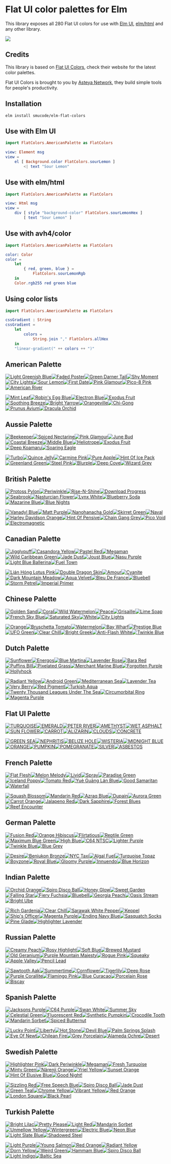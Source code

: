 # Flat UI color palettes for Elm

This library exposes all 280 Flat UI colors for use with [Elm UI](https://package.elm-lang.org/packages/mdgriffith/elm-ui/latest/), [elm/html](https://package.elm-lang.org/packages/elm/html/latest/) and any other library.

[![](https://raw.github.com/smucode/elm-flat-colors/master/preview.png)](#american-palette)

## Credits

This library is based on [Flat UI Colors](https://signtr.info/click?redirect=http%3A%2F%2Fflatuicolors.com&dID=1588403025810&linkName=Flat%20UI%20Colors), check their website for the latest color palettes.

Flat UI Colors is brought to you by [Asteya Network](https://signtr.info/click?redirect=http%3A%2F%2Fasteya.network&dID=1588403025810&linkName=Asteya%20Network), they build simple tools for people's productivity.

## Installation

```
elm install smucode/elm-flat-colors
```

## Use with Elm UI

```elm
import FlatColors.AmericanPalette as FlatColors

view: Element msg
view =
    el [ Background.color FlatColors.sourLemon ]
        <| text "Sour Lemon"
```

## Use with elm/html

```elm
import FlatColors.AmericanPalette as FlatColors

view: Html msg
view =
    div [ style "background-color" FlatColors.sourLemonHex ]
        [ text "Sour Lemon" ]
```

## Use with avh4/color

```elm
import FlatColors.AmericanPalette as FlatColors

color: Color
color =
    let
        { red, green, blue } =
            FlatColors.sourLemonRgb
    in
    Color.rgb255 red green blue
```

## Using color lists

```elm
import FlatColors.AmericanPalette as FlatColors

cssGradient : String
cssGradient =
    let
        colors =
            String.join "," FlatColors.allHex
    in
    "linear-gradient(" ++ colors ++ ")"
```


## American Palette

[![Light Greenish Blue](https://placehold.it/50/55efc4/000000?text=+)](FlatColors-AmericanPalette#light-greenish-blue)[![Faded Poster](https://placehold.it/50/81ecec/000000?text=+)](FlatColors-AmericanPalette#faded-poster)[![Green Darner Tail](https://placehold.it/50/74b9ff/000000?text=+)](FlatColors-AmericanPalette#green-darner-tail)[![Shy Moment](https://placehold.it/50/a29bfe/000000?text=+)](FlatColors-AmericanPalette#shy-moment)[![City Lights](https://placehold.it/50/dfe6e9/000000?text=+)](FlatColors-AmericanPalette#city-lights)[![Sour Lemon](https://placehold.it/50/ffeaa7/000000?text=+)](FlatColors-AmericanPalette#sour-lemon)[![First Date](https://placehold.it/50/fab1a0/000000?text=+)](FlatColors-AmericanPalette#first-date)[![Pink Glamour](https://placehold.it/50/ff7675/000000?text=+)](FlatColors-AmericanPalette#pink-glamour)[![Pico-8 Pink](https://placehold.it/50/fd79a8/000000?text=+)](FlatColors-AmericanPalette#pico-8-pink)[![American River](https://placehold.it/50/636e72/000000?text=+)](FlatColors-AmericanPalette#american-river)

[![Mint Leaf](https://placehold.it/50/00b894/000000?text=+)](FlatColors-AmericanPalette#mint-leaf)[![Robin's Egg Blue](https://placehold.it/50/00cec9/000000?text=+)](FlatColors-AmericanPalette#robins-egg-blue)[![Electron Blue](https://placehold.it/50/0984e3/000000?text=+)](FlatColors-AmericanPalette#electron-blue)[![Exodus Fruit](https://placehold.it/50/6c5ce7/000000?text=+)](FlatColors-AmericanPalette#exodus-fruit)[![Soothing Breeze](https://placehold.it/50/b2bec3/000000?text=+)](FlatColors-AmericanPalette#soothing-breeze)[![Bright Yarrow](https://placehold.it/50/fdcb6e/000000?text=+)](FlatColors-AmericanPalette#bright-yarrow)[![Orangeville](https://placehold.it/50/e17055/000000?text=+)](FlatColors-AmericanPalette#orangeville)[![Chi-Gong](https://placehold.it/50/d63031/000000?text=+)](FlatColors-AmericanPalette#chi-gong)[![Prunus Avium](https://placehold.it/50/e84393/000000?text=+)](FlatColors-AmericanPalette#prunus-avium)[![Dracula Orchid](https://placehold.it/50/2d3436/000000?text=+)](FlatColors-AmericanPalette#dracula-orchid)

    
## Aussie Palette

[![Beekeeper](https://placehold.it/50/f6e58d/000000?text=+)](FlatColors-AussiePalette#beekeeper)[![Spiced Nectarine](https://placehold.it/50/ffbe76/000000?text=+)](FlatColors-AussiePalette#spiced-nectarine)[![Pink Glamour](https://placehold.it/50/ff7979/000000?text=+)](FlatColors-AussiePalette#pink-glamour)[![June Bud](https://placehold.it/50/badc58/000000?text=+)](FlatColors-AussiePalette#june-bud)[![Coastal Breeze](https://placehold.it/50/dff9fb/000000?text=+)](FlatColors-AussiePalette#coastal-breeze)[![Middle Blue](https://placehold.it/50/7ed6df/000000?text=+)](FlatColors-AussiePalette#middle-blue)[![Heliotrope](https://placehold.it/50/e056fd/000000?text=+)](FlatColors-AussiePalette#heliotrope)[![Exodus Fruit](https://placehold.it/50/686de0/000000?text=+)](FlatColors-AussiePalette#exodus-fruit)[![Deep Koamaru](https://placehold.it/50/30336b/000000?text=+)](FlatColors-AussiePalette#deep-koamaru)[![Soaring Eagle](https://placehold.it/50/95afc0/000000?text=+)](FlatColors-AussiePalette#soaring-eagle)

[![Turbo](https://placehold.it/50/f9ca24/000000?text=+)](FlatColors-AussiePalette#turbo)[![Quince Jelly](https://placehold.it/50/f0932b/000000?text=+)](FlatColors-AussiePalette#quince-jelly)[![Carmine Pink](https://placehold.it/50/eb4d4b/000000?text=+)](FlatColors-AussiePalette#carmine-pink)[![Pure Apple](https://placehold.it/50/6ab04c/000000?text=+)](FlatColors-AussiePalette#pure-apple)[![Hint Of Ice Pack](https://placehold.it/50/c7ecee/000000?text=+)](FlatColors-AussiePalette#hint-of-ice-pack)[![Greenland Green](https://placehold.it/50/22a6b3/000000?text=+)](FlatColors-AussiePalette#greenland-green)[![Steel Pink](https://placehold.it/50/be2edd/000000?text=+)](FlatColors-AussiePalette#steel-pink)[![Blurple](https://placehold.it/50/4834d4/000000?text=+)](FlatColors-AussiePalette#blurple)[![Deep Cove](https://placehold.it/50/130f40/000000?text=+)](FlatColors-AussiePalette#deep-cove)[![Wizard Grey](https://placehold.it/50/535c68/000000?text=+)](FlatColors-AussiePalette#wizard-grey)

    
## British Palette

[![Protoss Pylon](https://placehold.it/50/00a8ff/000000?text=+)](FlatColors-BritishPalette#protoss-pylon)[![Periwinkle](https://placehold.it/50/9c88ff/000000?text=+)](FlatColors-BritishPalette#periwinkle)[![Rise-N-Shine](https://placehold.it/50/fbc531/000000?text=+)](FlatColors-BritishPalette#rise-n-shine)[![Download Progress](https://placehold.it/50/4cd137/000000?text=+)](FlatColors-BritishPalette#download-progress)[![Seabrook](https://placehold.it/50/487eb0/000000?text=+)](FlatColors-BritishPalette#seabrook)[![Nasturcian Flower](https://placehold.it/50/e84118/000000?text=+)](FlatColors-BritishPalette#nasturcian-flower)[![Lynx White](https://placehold.it/50/f5f6fa/000000?text=+)](FlatColors-BritishPalette#lynx-white)[![Blueberry Soda](https://placehold.it/50/7f8fa6/000000?text=+)](FlatColors-BritishPalette#blueberry-soda)[![Mazarine Blue](https://placehold.it/50/273c75/000000?text=+)](FlatColors-BritishPalette#mazarine-blue)[![Blue Nights](https://placehold.it/50/353b48/000000?text=+)](FlatColors-BritishPalette#blue-nights)

[![Vanadyl Blue](https://placehold.it/50/0097e6/000000?text=+)](FlatColors-BritishPalette#vanadyl-blue)[![Matt Purple](https://placehold.it/50/8c7ae6/000000?text=+)](FlatColors-BritishPalette#matt-purple)[![Nanohanacha Gold](https://placehold.it/50/e1b12c/000000?text=+)](FlatColors-BritishPalette#nanohanacha-gold)[![Skirret Green](https://placehold.it/50/44bd32/000000?text=+)](FlatColors-BritishPalette#skirret-green)[![Naval](https://placehold.it/50/40739e/000000?text=+)](FlatColors-BritishPalette#naval)[![Harley Davidson Orange](https://placehold.it/50/c23616/000000?text=+)](FlatColors-BritishPalette#harley-davidson-orange)[![Hint Of Pensive](https://placehold.it/50/dcdde1/000000?text=+)](FlatColors-BritishPalette#hint-of-pensive)[![Chain Gang Grey](https://placehold.it/50/718093/000000?text=+)](FlatColors-BritishPalette#chain-gang-grey)[![Pico Void](https://placehold.it/50/192a56/000000?text=+)](FlatColors-BritishPalette#pico-void)[![Electromagnetic](https://placehold.it/50/2f3640/000000?text=+)](FlatColors-BritishPalette#electromagnetic)

    
## Canadian Palette

[![Jigglypuff](https://placehold.it/50/ff9ff3/000000?text=+)](FlatColors-CanadianPalette#jigglypuff)[![Casandora Yellow](https://placehold.it/50/feca57/000000?text=+)](FlatColors-CanadianPalette#casandora-yellow)[![Pastel Red](https://placehold.it/50/ff6b6b/000000?text=+)](FlatColors-CanadianPalette#pastel-red)[![Megaman](https://placehold.it/50/48dbfb/000000?text=+)](FlatColors-CanadianPalette#megaman)[![Wild Caribbean Green](https://placehold.it/50/1dd1a1/000000?text=+)](FlatColors-CanadianPalette#wild-caribbean-green)[![Jade Dust](https://placehold.it/50/00d2d3/000000?text=+)](FlatColors-CanadianPalette#jade-dust)[![Joust Blue](https://placehold.it/50/54a0ff/000000?text=+)](FlatColors-CanadianPalette#joust-blue)[![Nasu Purple](https://placehold.it/50/5f27cd/000000?text=+)](FlatColors-CanadianPalette#nasu-purple)[![Light Blue Ballerina](https://placehold.it/50/c8d6e5/000000?text=+)](FlatColors-CanadianPalette#light-blue-ballerina)[![Fuel Town](https://placehold.it/50/576574/000000?text=+)](FlatColors-CanadianPalette#fuel-town)

[![Lián Hóng Lotus Pink](https://placehold.it/50/f368e0/000000?text=+)](FlatColors-CanadianPalette#lian-hong-lotus-pink)[![Double Dragon Skin](https://placehold.it/50/ff9f43/000000?text=+)](FlatColors-CanadianPalette#double-dragon-skin)[![Amour](https://placehold.it/50/ee5253/000000?text=+)](FlatColors-CanadianPalette#amour)[![Cyanite](https://placehold.it/50/0abde3/000000?text=+)](FlatColors-CanadianPalette#cyanite)[![Dark Mountain Meadow](https://placehold.it/50/10ac84/000000?text=+)](FlatColors-CanadianPalette#dark-mountain-meadow)[![Aqua Velvet](https://placehold.it/50/01a3a4/000000?text=+)](FlatColors-CanadianPalette#aqua-velvet)[![Bleu De France](https://placehold.it/50/2e86de/000000?text=+)](FlatColors-CanadianPalette#bleu-de-france)[![Bluebell](https://placehold.it/50/341f97/000000?text=+)](FlatColors-CanadianPalette#bluebell)[![Storm Petrel](https://placehold.it/50/8395a7/000000?text=+)](FlatColors-CanadianPalette#storm-petrel)[![Imperial Primer](https://placehold.it/50/222f3e/000000?text=+)](FlatColors-CanadianPalette#imperial-primer)

    
## Chinese Palette

[![Golden Sand](https://placehold.it/50/eccc68/000000?text=+)](FlatColors-ChinesePalette#golden-sand)[![Coral](https://placehold.it/50/ff7f50/000000?text=+)](FlatColors-ChinesePalette#coral)[![Wild Watermelon](https://placehold.it/50/ff6b81/000000?text=+)](FlatColors-ChinesePalette#wild-watermelon)[![Peace](https://placehold.it/50/a4b0be/000000?text=+)](FlatColors-ChinesePalette#peace)[![Grisaille](https://placehold.it/50/57606f/000000?text=+)](FlatColors-ChinesePalette#grisaille)[![Lime Soap](https://placehold.it/50/7bed9f/000000?text=+)](FlatColors-ChinesePalette#lime-soap)[![French Sky Blue](https://placehold.it/50/70a1ff/000000?text=+)](FlatColors-ChinesePalette#french-sky-blue)[![Saturated Sky](https://placehold.it/50/5352ed/000000?text=+)](FlatColors-ChinesePalette#saturated-sky)[![White](https://placehold.it/50/ffffff/000000?text=+)](FlatColors-ChinesePalette#white)[![City Lights](https://placehold.it/50/dfe4ea/000000?text=+)](FlatColors-ChinesePalette#city-lights)

[![Orange](https://placehold.it/50/ffa502/000000?text=+)](FlatColors-ChinesePalette#orange)[![Bruschetta Tomato](https://placehold.it/50/ff6348/000000?text=+)](FlatColors-ChinesePalette#bruschetta-tomato)[![Watermelon](https://placehold.it/50/ff4757/000000?text=+)](FlatColors-ChinesePalette#watermelon)[![Bay Wharf](https://placehold.it/50/747d8c/000000?text=+)](FlatColors-ChinesePalette#bay-wharf)[![Prestige Blue](https://placehold.it/50/2f3542/000000?text=+)](FlatColors-ChinesePalette#prestige-blue)[![UFO Green](https://placehold.it/50/2ed573/000000?text=+)](FlatColors-ChinesePalette#ufo-green)[![Clear Chill](https://placehold.it/50/1e90ff/000000?text=+)](FlatColors-ChinesePalette#clear-chill)[![Bright Greek](https://placehold.it/50/3742fa/000000?text=+)](FlatColors-ChinesePalette#bright-greek)[![Anti-Flash White](https://placehold.it/50/f1f2f6/000000?text=+)](FlatColors-ChinesePalette#anti-flash-white)[![Twinkle Blue](https://placehold.it/50/ced6e0/000000?text=+)](FlatColors-ChinesePalette#twinkle-blue)

    
## Dutch Palette

[![Sunflower](https://placehold.it/50/FFC312/000000?text=+)](FlatColors-DutchPalette#sunflower)[![Energos](https://placehold.it/50/C4E538/000000?text=+)](FlatColors-DutchPalette#energos)[![Blue Martina](https://placehold.it/50/12CBC4/000000?text=+)](FlatColors-DutchPalette#blue-martina)[![Lavender Rose](https://placehold.it/50/FDA7DF/000000?text=+)](FlatColors-DutchPalette#lavender-rose)[![Bara Red](https://placehold.it/50/ED4C67/000000?text=+)](FlatColors-DutchPalette#bara-red)[![Puffins Bill](https://placehold.it/50/EE5A24/000000?text=+)](FlatColors-DutchPalette#puffins-bill)[![Pixelated Grass](https://placehold.it/50/009432/000000?text=+)](FlatColors-DutchPalette#pixelated-grass)[![Merchant Marine Blue](https://placehold.it/50/0652DD/000000?text=+)](FlatColors-DutchPalette#merchant-marine-blue)[![Forgotten Purple](https://placehold.it/50/9980FA/000000?text=+)](FlatColors-DutchPalette#forgotten-purple)[![Hollyhock](https://placehold.it/50/833471/000000?text=+)](FlatColors-DutchPalette#hollyhock)

[![Radiant Yellow](https://placehold.it/50/F79F1F/000000?text=+)](FlatColors-DutchPalette#radiant-yellow)[![Android Green](https://placehold.it/50/A3CB38/000000?text=+)](FlatColors-DutchPalette#android-green)[![Mediterranean Sea](https://placehold.it/50/1289A7/000000?text=+)](FlatColors-DutchPalette#mediterranean-sea)[![Lavender Tea](https://placehold.it/50/D980FA/000000?text=+)](FlatColors-DutchPalette#lavender-tea)[![Very Berry](https://placehold.it/50/B53471/000000?text=+)](FlatColors-DutchPalette#very-berry)[![Red Pigment](https://placehold.it/50/EA2027/000000?text=+)](FlatColors-DutchPalette#red-pigment)[![Turkish Aqua](https://placehold.it/50/006266/000000?text=+)](FlatColors-DutchPalette#turkish-aqua)[![Twenty Thousand Leagues Under The Sea](https://placehold.it/50/1B1464/000000?text=+)](FlatColors-DutchPalette#twenty-thousand-leagues-under-the-sea)[![Circumorbital Ring](https://placehold.it/50/5758BB/000000?text=+)](FlatColors-DutchPalette#circumorbital-ring)[![Magenta Purple](https://placehold.it/50/6F1E51/000000?text=+)](FlatColors-DutchPalette#magenta-purple)

    
## Flat UI Palette

[![TURQUOISE](https://placehold.it/50/1abc9c/000000?text=+)](FlatColors-FlatUIPalette#turquoise)[![EMERALD](https://placehold.it/50/2ecc71/000000?text=+)](FlatColors-FlatUIPalette#emerald)[![PETER RIVER](https://placehold.it/50/3498db/000000?text=+)](FlatColors-FlatUIPalette#peter-river)[![AMETHYST](https://placehold.it/50/9b59b6/000000?text=+)](FlatColors-FlatUIPalette#amethyst)[![WET ASPHALT](https://placehold.it/50/34495e/000000?text=+)](FlatColors-FlatUIPalette#wet-asphalt)[![SUN FLOWER](https://placehold.it/50/f1c40f/000000?text=+)](FlatColors-FlatUIPalette#sun-flower)[![CARROT](https://placehold.it/50/e67e22/000000?text=+)](FlatColors-FlatUIPalette#carrot)[![ALIZARIN](https://placehold.it/50/e74c3c/000000?text=+)](FlatColors-FlatUIPalette#alizarin)[![CLOUDS](https://placehold.it/50/ecf0f1/000000?text=+)](FlatColors-FlatUIPalette#clouds)[![CONCRETE](https://placehold.it/50/95a5a6/000000?text=+)](FlatColors-FlatUIPalette#concrete)

[![GREEN SEA](https://placehold.it/50/16a085/000000?text=+)](FlatColors-FlatUIPalette#green-sea)[![NEPHRITIS](https://placehold.it/50/27ae60/000000?text=+)](FlatColors-FlatUIPalette#nephritis)[![BELIZE HOLE](https://placehold.it/50/2980b9/000000?text=+)](FlatColors-FlatUIPalette#belize-hole)[![WISTERIA](https://placehold.it/50/8e44ad/000000?text=+)](FlatColors-FlatUIPalette#wisteria)[![MIDNIGHT BLUE](https://placehold.it/50/2c3e50/000000?text=+)](FlatColors-FlatUIPalette#midnight-blue)[![ORANGE](https://placehold.it/50/f39c12/000000?text=+)](FlatColors-FlatUIPalette#orange)[![PUMPKIN](https://placehold.it/50/d35400/000000?text=+)](FlatColors-FlatUIPalette#pumpkin)[![POMEGRANATE](https://placehold.it/50/c0392b/000000?text=+)](FlatColors-FlatUIPalette#pomegranate)[![SILVER](https://placehold.it/50/bdc3c7/000000?text=+)](FlatColors-FlatUIPalette#silver)[![ASBESTOS](https://placehold.it/50/7f8c8d/000000?text=+)](FlatColors-FlatUIPalette#asbestos)

    
## French Palette

[![Flat Flesh](https://placehold.it/50/fad390/000000?text=+)](FlatColors-FrenchPalette#flat-flesh)[![Melon Melody](https://placehold.it/50/f8c291/000000?text=+)](FlatColors-FrenchPalette#melon-melody)[![Livid](https://placehold.it/50/6a89cc/000000?text=+)](FlatColors-FrenchPalette#livid)[![Spray](https://placehold.it/50/82ccdd/000000?text=+)](FlatColors-FrenchPalette#spray)[![Paradise Green](https://placehold.it/50/b8e994/000000?text=+)](FlatColors-FrenchPalette#paradise-green)[![Iceland Poppy](https://placehold.it/50/fa983a/000000?text=+)](FlatColors-FrenchPalette#iceland-poppy)[![Tomato Red](https://placehold.it/50/eb2f06/000000?text=+)](FlatColors-FrenchPalette#tomato-red)[![Yuè Guāng Lán Blue](https://placehold.it/50/1e3799/000000?text=+)](FlatColors-FrenchPalette#yue-guang-lan-blue)[![Good Samaritan](https://placehold.it/50/3c6382/000000?text=+)](FlatColors-FrenchPalette#good-samaritan)[![Waterfall](https://placehold.it/50/38ada9/000000?text=+)](FlatColors-FrenchPalette#waterfall)

[![Squash Blossom](https://placehold.it/50/f6b93b/000000?text=+)](FlatColors-FrenchPalette#squash-blossom)[![Mandarin Red](https://placehold.it/50/e55039/000000?text=+)](FlatColors-FrenchPalette#mandarin-red)[![Azraq Blue](https://placehold.it/50/4a69bd/000000?text=+)](FlatColors-FrenchPalette#azraq-blue)[![Dupain](https://placehold.it/50/60a3bc/000000?text=+)](FlatColors-FrenchPalette#dupain)[![Aurora Green](https://placehold.it/50/78e08f/000000?text=+)](FlatColors-FrenchPalette#aurora-green)[![Carrot Orange](https://placehold.it/50/e58e26/000000?text=+)](FlatColors-FrenchPalette#carrot-orange)[![Jalapeno Red](https://placehold.it/50/b71540/000000?text=+)](FlatColors-FrenchPalette#jalapeno-red)[![Dark Sapphire](https://placehold.it/50/0c2461/000000?text=+)](FlatColors-FrenchPalette#dark-sapphire)[![Forest Blues](https://placehold.it/50/0a3d62/000000?text=+)](FlatColors-FrenchPalette#forest-blues)[![Reef Encounter](https://placehold.it/50/079992/000000?text=+)](FlatColors-FrenchPalette#reef-encounter)

    
## German Palette

[![Fusion Red](https://placehold.it/50/fc5c65/000000?text=+)](FlatColors-GermanPalette#fusion-red)[![Orange Hibiscus](https://placehold.it/50/fd9644/000000?text=+)](FlatColors-GermanPalette#orange-hibiscus)[![Flirtatious](https://placehold.it/50/fed330/000000?text=+)](FlatColors-GermanPalette#flirtatious)[![Reptile Green](https://placehold.it/50/26de81/000000?text=+)](FlatColors-GermanPalette#reptile-green)[![Maximum Blue Green](https://placehold.it/50/2bcbba/000000?text=+)](FlatColors-GermanPalette#maximum-blue-green)[![High Blue](https://placehold.it/50/45aaf2/000000?text=+)](FlatColors-GermanPalette#high-blue)[![C64 NTSC](https://placehold.it/50/4b7bec/000000?text=+)](FlatColors-GermanPalette#c64-ntsc)[![Lighter Purple](https://placehold.it/50/a55eea/000000?text=+)](FlatColors-GermanPalette#lighter-purple)[![Twinkle Blue](https://placehold.it/50/d1d8e0/000000?text=+)](FlatColors-GermanPalette#twinkle-blue)[![Blue Grey](https://placehold.it/50/778ca3/000000?text=+)](FlatColors-GermanPalette#blue-grey)

[![Desire](https://placehold.it/50/eb3b5a/000000?text=+)](FlatColors-GermanPalette#desire)[![Beniukon Bronze](https://placehold.it/50/fa8231/000000?text=+)](FlatColors-GermanPalette#beniukon-bronze)[![NYC Taxi](https://placehold.it/50/f7b731/000000?text=+)](FlatColors-GermanPalette#nyc-taxi)[![Algal Fuel](https://placehold.it/50/20bf6b/000000?text=+)](FlatColors-GermanPalette#algal-fuel)[![Turquoise Topaz](https://placehold.it/50/0fb9b1/000000?text=+)](FlatColors-GermanPalette#turquoise-topaz)[![Boyzone](https://placehold.it/50/2d98da/000000?text=+)](FlatColors-GermanPalette#boyzone)[![Royal Blue](https://placehold.it/50/3867d6/000000?text=+)](FlatColors-GermanPalette#royal-blue)[![Gloomy Purple](https://placehold.it/50/8854d0/000000?text=+)](FlatColors-GermanPalette#gloomy-purple)[![Innuendo](https://placehold.it/50/a5b1c2/000000?text=+)](FlatColors-GermanPalette#innuendo)[![Blue Horizon](https://placehold.it/50/4b6584/000000?text=+)](FlatColors-GermanPalette#blue-horizon)

    
## Indian Palette

[![Orchid Orange](https://placehold.it/50/FEA47F/000000?text=+)](FlatColors-IndianPalette#orchid-orange)[![Spiro Disco Ball](https://placehold.it/50/25CCF7/000000?text=+)](FlatColors-IndianPalette#spiro-disco-ball)[![Honey Glow](https://placehold.it/50/EAB543/000000?text=+)](FlatColors-IndianPalette#honey-glow)[![Sweet Garden](https://placehold.it/50/55E6C1/000000?text=+)](FlatColors-IndianPalette#sweet-garden)[![Falling Star](https://placehold.it/50/CAD3C8/000000?text=+)](FlatColors-IndianPalette#falling-star)[![Fiery Fuchsia](https://placehold.it/50/B33771/000000?text=+)](FlatColors-IndianPalette#fiery-fuchsia)[![Bluebell](https://placehold.it/50/3B3B98/000000?text=+)](FlatColors-IndianPalette#bluebell)[![Georgia Peach](https://placehold.it/50/FD7272/000000?text=+)](FlatColors-IndianPalette#georgia-peach)[![Oasis Stream](https://placehold.it/50/9AECDB/000000?text=+)](FlatColors-IndianPalette#oasis-stream)[![Bright Ube](https://placehold.it/50/D6A2E8/000000?text=+)](FlatColors-IndianPalette#bright-ube)

[![Rich Gardenia](https://placehold.it/50/F97F51/000000?text=+)](FlatColors-IndianPalette#rich-gardenia)[![Clear Chill](https://placehold.it/50/1B9CFC/000000?text=+)](FlatColors-IndianPalette#clear-chill)[![Sarawak White Pepper](https://placehold.it/50/F8EFBA/000000?text=+)](FlatColors-IndianPalette#sarawak-white-pepper)[![Keppel](https://placehold.it/50/58B19F/000000?text=+)](FlatColors-IndianPalette#keppel)[![Ship's Officer](https://placehold.it/50/2C3A47/000000?text=+)](FlatColors-IndianPalette#ships-officer)[![Magenta Purple](https://placehold.it/50/6D214F/000000?text=+)](FlatColors-IndianPalette#magenta-purple)[![Ending Navy Blue](https://placehold.it/50/182C61/000000?text=+)](FlatColors-IndianPalette#ending-navy-blue)[![Sasquatch Socks](https://placehold.it/50/FC427B/000000?text=+)](FlatColors-IndianPalette#sasquatch-socks)[![Pine Glade](https://placehold.it/50/BDC581/000000?text=+)](FlatColors-IndianPalette#pine-glade)[![Highlighter Lavender](https://placehold.it/50/82589F/000000?text=+)](FlatColors-IndianPalette#highlighter-lavender)

    
## Russian Palette

[![Creamy Peach](https://placehold.it/50/f3a683/000000?text=+)](FlatColors-RussianPalette#creamy-peach)[![Rosy Highlight](https://placehold.it/50/f7d794/000000?text=+)](FlatColors-RussianPalette#rosy-highlight)[![Soft Blue](https://placehold.it/50/778beb/000000?text=+)](FlatColors-RussianPalette#soft-blue)[![Brewed Mustard](https://placehold.it/50/e77f67/000000?text=+)](FlatColors-RussianPalette#brewed-mustard)[![Old Geranium](https://placehold.it/50/cf6a87/000000?text=+)](FlatColors-RussianPalette#old-geranium)[![Purple Mountain Majesty](https://placehold.it/50/786fa6/000000?text=+)](FlatColors-RussianPalette#purple-mountain-majesty)[![Rogue Pink](https://placehold.it/50/f8a5c2/000000?text=+)](FlatColors-RussianPalette#rogue-pink)[![Squeaky](https://placehold.it/50/63cdda/000000?text=+)](FlatColors-RussianPalette#squeaky)[![Apple Valley](https://placehold.it/50/ea8685/000000?text=+)](FlatColors-RussianPalette#apple-valley)[![Pencil Lead](https://placehold.it/50/596275/000000?text=+)](FlatColors-RussianPalette#pencil-lead)

[![Sawtooth Aak](https://placehold.it/50/f19066/000000?text=+)](FlatColors-RussianPalette#sawtooth-aak)[![Summertime](https://placehold.it/50/f5cd79/000000?text=+)](FlatColors-RussianPalette#summertime)[![Cornflower](https://placehold.it/50/546de5/000000?text=+)](FlatColors-RussianPalette#cornflower)[![Tigerlily](https://placehold.it/50/e15f41/000000?text=+)](FlatColors-RussianPalette#tigerlily)[![Deep Rose](https://placehold.it/50/c44569/000000?text=+)](FlatColors-RussianPalette#deep-rose)[![Purple Corallite](https://placehold.it/50/574b90/000000?text=+)](FlatColors-RussianPalette#purple-corallite)[![Flamingo Pink](https://placehold.it/50/f78fb3/000000?text=+)](FlatColors-RussianPalette#flamingo-pink)[![Blue Curacao](https://placehold.it/50/3dc1d3/000000?text=+)](FlatColors-RussianPalette#blue-curacao)[![Porcelain Rose](https://placehold.it/50/e66767/000000?text=+)](FlatColors-RussianPalette#porcelain-rose)[![Biscay](https://placehold.it/50/303952/000000?text=+)](FlatColors-RussianPalette#biscay)

    
## Spanish Palette

[![Jacksons Purple](https://placehold.it/50/40407a/000000?text=+)](FlatColors-SpanishPalette#jacksons-purple)[![C64 Purple](https://placehold.it/50/706fd3/000000?text=+)](FlatColors-SpanishPalette#c64-purple)[![Swan White](https://placehold.it/50/f7f1e3/000000?text=+)](FlatColors-SpanishPalette#swan-white)[![Summer Sky](https://placehold.it/50/34ace0/000000?text=+)](FlatColors-SpanishPalette#summer-sky)[![Celestial Green](https://placehold.it/50/33d9b2/000000?text=+)](FlatColors-SpanishPalette#celestial-green)[![Fluorescent Red](https://placehold.it/50/ff5252/000000?text=+)](FlatColors-SpanishPalette#fluorescent-red)[![Synthetic Pumpkin](https://placehold.it/50/ff793f/000000?text=+)](FlatColors-SpanishPalette#synthetic-pumpkin)[![Crocodile Tooth](https://placehold.it/50/d1ccc0/000000?text=+)](FlatColors-SpanishPalette#crocodile-tooth)[![Mandarin Sorbet](https://placehold.it/50/ffb142/000000?text=+)](FlatColors-SpanishPalette#mandarin-sorbet)[![Spiced Butternut](https://placehold.it/50/ffda79/000000?text=+)](FlatColors-SpanishPalette#spiced-butternut)

[![Lucky Point](https://placehold.it/50/2c2c54/000000?text=+)](FlatColors-SpanishPalette#lucky-point)[![Liberty](https://placehold.it/50/474787/000000?text=+)](FlatColors-SpanishPalette#liberty)[![Hot Stone](https://placehold.it/50/aaa69d/000000?text=+)](FlatColors-SpanishPalette#hot-stone)[![Devil Blue](https://placehold.it/50/227093/000000?text=+)](FlatColors-SpanishPalette#devil-blue)[![Palm Springs Splash](https://placehold.it/50/218c74/000000?text=+)](FlatColors-SpanishPalette#palm-springs-splash)[![Eye Of Newt](https://placehold.it/50/b33939/000000?text=+)](FlatColors-SpanishPalette#eye-of-newt)[![Chilean Fire](https://placehold.it/50/cd6133/000000?text=+)](FlatColors-SpanishPalette#chilean-fire)[![Grey Porcelain](https://placehold.it/50/84817a/000000?text=+)](FlatColors-SpanishPalette#grey-porcelain)[![Alameda Ochre](https://placehold.it/50/cc8e35/000000?text=+)](FlatColors-SpanishPalette#alameda-ochre)[![Desert](https://placehold.it/50/ccae62/000000?text=+)](FlatColors-SpanishPalette#desert)

    
## Swedish Palette

[![Highlighter Pink](https://placehold.it/50/ef5777/000000?text=+)](FlatColors-SwedishPalette#highlighter-pink)[![Dark Periwinkle](https://placehold.it/50/575fcf/000000?text=+)](FlatColors-SwedishPalette#dark-periwinkle)[![Megaman](https://placehold.it/50/4bcffa/000000?text=+)](FlatColors-SwedishPalette#megaman)[![Fresh Turquoise](https://placehold.it/50/34e7e4/000000?text=+)](FlatColors-SwedishPalette#fresh-turquoise)[![Minty Green](https://placehold.it/50/0be881/000000?text=+)](FlatColors-SwedishPalette#minty-green)[![Nârenji Orange](https://placehold.it/50/ffc048/000000?text=+)](FlatColors-SwedishPalette#narenji-orange)[![Yriel Yellow](https://placehold.it/50/ffdd59/000000?text=+)](FlatColors-SwedishPalette#yriel-yellow)[![Sunset Orange](https://placehold.it/50/ff5e57/000000?text=+)](FlatColors-SwedishPalette#sunset-orange)[![Hint Of Elusive Blue](https://placehold.it/50/d2dae2/000000?text=+)](FlatColors-SwedishPalette#hint-of-elusive-blue)[![Good Night!](https://placehold.it/50/485460/000000?text=+)](FlatColors-SwedishPalette#good-night)

[![Sizzling Red](https://placehold.it/50/f53b57/000000?text=+)](FlatColors-SwedishPalette#sizzling-red)[![Free Speech Blue](https://placehold.it/50/3c40c6/000000?text=+)](FlatColors-SwedishPalette#free-speech-blue)[![Spiro Disco Ball](https://placehold.it/50/0fbcf9/000000?text=+)](FlatColors-SwedishPalette#spiro-disco-ball)[![Jade Dust](https://placehold.it/50/00d8d6/000000?text=+)](FlatColors-SwedishPalette#jade-dust)[![Green Teal](https://placehold.it/50/05c46b/000000?text=+)](FlatColors-SwedishPalette#green-teal)[![Chrome Yellow](https://placehold.it/50/ffa801/000000?text=+)](FlatColors-SwedishPalette#chrome-yellow)[![Vibrant Yellow](https://placehold.it/50/ffd32a/000000?text=+)](FlatColors-SwedishPalette#vibrant-yellow)[![Red Orange](https://placehold.it/50/ff3f34/000000?text=+)](FlatColors-SwedishPalette#red-orange)[![London Square](https://placehold.it/50/808e9b/000000?text=+)](FlatColors-SwedishPalette#london-square)[![Black Pearl](https://placehold.it/50/1e272e/000000?text=+)](FlatColors-SwedishPalette#black-pearl)

    
## Turkish Palette

[![Bright Lilac](https://placehold.it/50/cd84f1/000000?text=+)](FlatColors-TurkishPalette#bright-lilac)[![Pretty Please](https://placehold.it/50/ffcccc/000000?text=+)](FlatColors-TurkishPalette#pretty-please)[![Light Red](https://placehold.it/50/ff4d4d/000000?text=+)](FlatColors-TurkishPalette#light-red)[![Mandarin Sorbet](https://placehold.it/50/ffaf40/000000?text=+)](FlatColors-TurkishPalette#mandarin-sorbet)[![Unmellow Yellow](https://placehold.it/50/fffa65/000000?text=+)](FlatColors-TurkishPalette#unmellow-yellow)[![Wintergreen](https://placehold.it/50/32ff7e/000000?text=+)](FlatColors-TurkishPalette#wintergreen)[![Electric Blue](https://placehold.it/50/7efff5/000000?text=+)](FlatColors-TurkishPalette#electric-blue)[![Neon Blue](https://placehold.it/50/18dcff/000000?text=+)](FlatColors-TurkishPalette#neon-blue)[![Light Slate Blue](https://placehold.it/50/7d5fff/000000?text=+)](FlatColors-TurkishPalette#light-slate-blue)[![Shadowed Steel](https://placehold.it/50/4b4b4b/000000?text=+)](FlatColors-TurkishPalette#shadowed-steel)

[![Light Purple](https://placehold.it/50/c56cf0/000000?text=+)](FlatColors-TurkishPalette#light-purple)[![Young Salmon](https://placehold.it/50/ffb8b8/000000?text=+)](FlatColors-TurkishPalette#young-salmon)[![Red Orange](https://placehold.it/50/ff3838/000000?text=+)](FlatColors-TurkishPalette#red-orange)[![Radiant Yellow](https://placehold.it/50/ff9f1a/000000?text=+)](FlatColors-TurkishPalette#radiant-yellow)[![Dorn Yellow](https://placehold.it/50/fff200/000000?text=+)](FlatColors-TurkishPalette#dorn-yellow)[![Weird Green](https://placehold.it/50/3ae374/000000?text=+)](FlatColors-TurkishPalette#weird-green)[![Hammam Blue](https://placehold.it/50/67e6dc/000000?text=+)](FlatColors-TurkishPalette#hammam-blue)[![Spiro Disco Ball](https://placehold.it/50/17c0eb/000000?text=+)](FlatColors-TurkishPalette#spiro-disco-ball)[![Light Indigo](https://placehold.it/50/7158e2/000000?text=+)](FlatColors-TurkishPalette#light-indigo)[![Baltic Sea](https://placehold.it/50/3d3d3d/000000?text=+)](FlatColors-TurkishPalette#baltic-sea)

    

